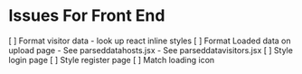 # Issues For Front End

[ ] Format visitor data 
    - look up react inline styles
[ ] Format Loaded data on upload page
    - See parseddatahosts.jsx
    - See parseddatavisitors.jsx
[ ] Style login page
[ ] Style register page
[ ] Match loading icon
